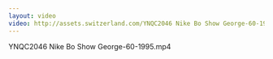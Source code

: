 ```yaml
---
layout: video
video: http://assets.switzerland.com/YNQC2046 Nike Bo Show George-60-1995.mp4
---
```

YNQC2046 Nike Bo Show George-60-1995.mp4
